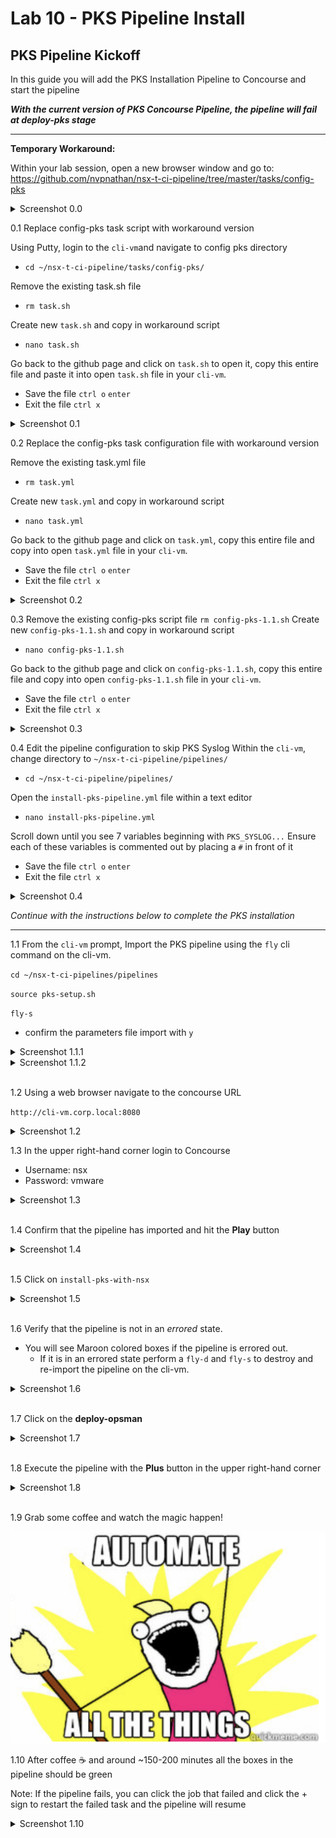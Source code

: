 # Lab 10 - PKS Pipeline Install

## PKS Pipeline Kickoff

In this guide you will add the PKS Installation Pipeline to Concourse and start the pipeline


***With the current version of PKS Concourse Pipeline, the pipeline will fail at deploy-pks stage***
_____________________________________________________________________
**Temporary Workaround:**

Within your lab session, open a new browser window and go to: https://github.com/nvpnathan/nsx-t-ci-pipeline/tree/master/tasks/config-pks
<details><summary>Screenshot 0.0</summary>
<img src="Images/workaround-repo.png">
</details>


0.1 Replace config-pks task script with workaround version

Using Putty, login to the `cli-vm`and navigate to config pks directory
- `cd ~/nsx-t-ci-pipeline/tasks/config-pks/`

Remove the existing task.sh file
- `rm task.sh`

Create new `task.sh` and copy in workaround script
- `nano task.sh`

Go back to the github page and click on `task.sh` to open it, copy this entire file and paste it into open `task.sh` file in your `cli-vm`.
- Save the file `ctrl o` `enter`
- Exit the file `ctrl x`
<details><summary>Screenshot 0.1</summary>
<img src="Images/task-sh.png">
</details>


0.2 Replace the config-pks task configuration file with workaround version

Remove the existing task.yml file
- `rm task.yml`

Create new `task.yml` and copy in workaround script
- `nano task.yml`

Go back to the github page and click on `task.yml`, copy this entire file and copy into open `task.yml` file in your `cli-vm`.
- Save the file `ctrl o` `enter`
- Exit the file `ctrl x`
<details><summary>Screenshot 0.2</summary>
<img src="Images/task-yml.png">
</details>


0.3 Remove the existing config-pks script file `rm config-pks-1.1.sh`
Create new `config-pks-1.1.sh` and copy in workaround script
- `nano config-pks-1.1.sh`

Go back to the github page and click on `config-pks-1.1.sh`, copy this entire file and copy into open `config-pks-1.1.sh` file in your `cli-vm`.
- Save the file `ctrl o` `enter`
- Exit the file `ctrl x`
<details><summary>Screenshot 0.3</summary>
<img src="Images/config-pks-script.png">
</details>


0.4 Edit the pipeline configuration to skip PKS Syslog
Within the `cli-vm`, change directory to `~/nsx-t-ci-pipeline/pipelines/`
- `cd ~/nsx-t-ci-pipeline/pipelines/`

Open the `install-pks-pipeline.yml` file within a text editor
- `nano install-pks-pipeline.yml`

Scroll down until you see 7 variables beginning with `PKS_SYSLOG...`
Ensure each of these variables is commented out by placing a `#` in front of it
- Save the file `ctrl o` `enter`
- Exit the file `ctrl x`
<details><summary>Screenshot 0.4</summary>
<img src="Images/comment-syslog.png">
</details>

*Continue with the instructions below to complete the PKS installation*


________________________________________________________
1.1 From the `cli-vm` prompt, Import the PKS pipeline using the `fly` cli command on the cli-vm.

`cd ~/nsx-t-ci-pipelines/pipelines`

`source pks-setup.sh`

`fly-s`

- confirm the parameters file import with `y`

<details><summary>Screenshot 1.1.1</summary>
<img src="Images/2018-11-11-00-11-46.png">
</details>

<details><summary>Screenshot 1.1.2</summary>
<img src="Images/2018-11-11-00-12-27.png">
</details>
<br/>

1.2 Using a web browser navigate to the concourse URL

`http://cli-vm.corp.local:8080`

<details><summary>Screenshot 1.2</summary>
<img src="Images/pipeline-ui.png">
</details>

1.3 In the upper right-hand corner login to Concourse

- Username: nsx
- Password: vmware

<details><summary>Screenshot 1.3</summary>
<img src="Images/concourse-login.png">
</details>
<br/>

1.4 Confirm that the pipeline has imported and hit the **Play** button

<details><summary>Screenshot 1.4</summary>
Note: The image below will look slightly different than yours as the pipeline was already run on the reference system
<img src="Images/2018-11-11-00-20-38.png">
</details>
<br/>

1.5 Click on `install-pks-with-nsx`

<details><summary>Screenshot 1.5</summary>
Note: The image below will look slightly different than yours as the pipeline was already run on the reference system
<img src="Images/2018-11-11-00-22-24.png">
</details>
<br/>

1.6 Verify that the pipeline is not in an *errored* state.

- You will see Maroon colored boxes if the pipeline is errored out.
  - If it is in an errored state perform a `fly-d` and `fly-s` to destroy and re-import the pipeline on the cli-vm.

<details><summary>Screenshot 1.6</summary>
Note: The image below will look slightly different than yours as the pipeline was already run on the reference system
<img src="Images/2018-11-11-00-25-04.png">
</details>
<br/>

1.7 Click on the **deploy-opsman**

<details><summary>Screenshot 1.7</summary>
Note: The image below will look slightly different than yours as the pipeline was already run on the reference system
<img src="Images/2018-11-11-00-27-12.png">
</details>
<br/>

1.8 Execute the pipeline with the **Plus** button in the upper right-hand corner

<details><summary>Screenshot 1.8</summary>
Note: The image below will look slightly different than yours as the pipeline was already run on the reference system
<img src="Images/2018-11-11-00-28-04.png">
</details>
<br/>

1.9 Grab some coffee and watch the magic happen!

<img src="Images/automate-all-things.png">

1.10 After coffee :coffee: and around ~150-200 minutes all the boxes in the pipeline should be green

Note: If the pipeline fails, you can click the job that failed and click the + sign to restart the failed task and the pipeline will resume

<details><summary>Screenshot 1.10</summary>
<img src="Images/2018-11-11-00-31-45.png">
</details>
